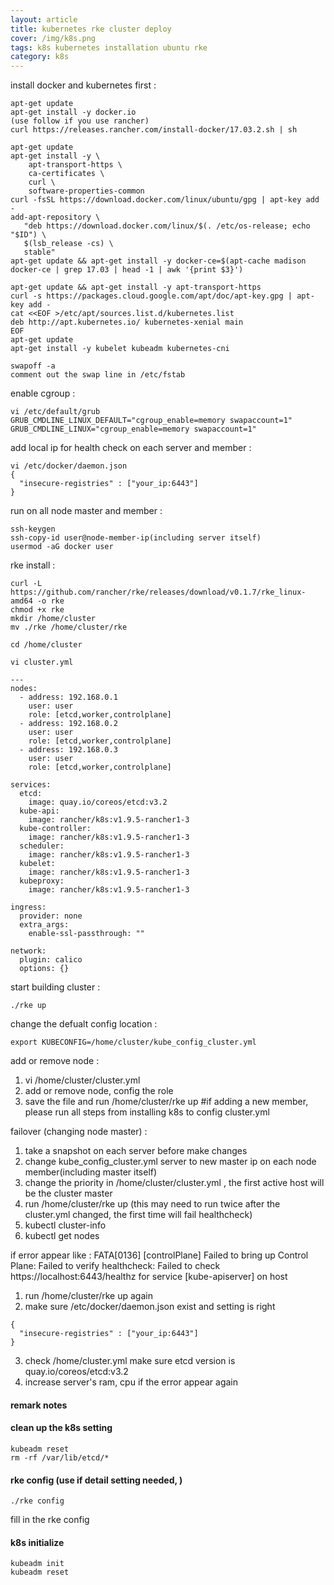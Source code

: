 ```yaml
---
layout: article
title: kubernetes rke cluster deploy
cover: /img/k8s.png
tags: k8s kubernetes installation ubuntu rke
category: k8s
---
```


install docker and kubernetes first :

```
apt-get update
apt-get install -y docker.io
(use follow if you use rancher)
curl https://releases.rancher.com/install-docker/17.03.2.sh | sh

apt-get update
apt-get install -y \
    apt-transport-https \
    ca-certificates \
    curl \
    software-properties-common
curl -fsSL https://download.docker.com/linux/ubuntu/gpg | apt-key add -
add-apt-repository \
   "deb https://download.docker.com/linux/$(. /etc/os-release; echo "$ID") \
   $(lsb_release -cs) \
   stable"
apt-get update && apt-get install -y docker-ce=$(apt-cache madison docker-ce | grep 17.03 | head -1 | awk '{print $3}')

apt-get update && apt-get install -y apt-transport-https
curl -s https://packages.cloud.google.com/apt/doc/apt-key.gpg | apt-key add -
cat <<EOF >/etc/apt/sources.list.d/kubernetes.list
deb http://apt.kubernetes.io/ kubernetes-xenial main
EOF
apt-get update
apt-get install -y kubelet kubeadm kubernetes-cni
```

```
swapoff -a
comment out the swap line in /etc/fstab
```


enable cgroup :

```
vi /etc/default/grub
GRUB_CMDLINE_LINUX_DEFAULT="cgroup_enable=memory swapaccount=1"
GRUB_CMDLINE_LINUX="cgroup_enable=memory swapaccount=1"
```

add local ip for health check on each server and member :

```
vi /etc/docker/daemon.json
{
  "insecure-registries" : ["your_ip:6443"]
}
```


run on all node master and member :
```
ssh-keygen
ssh-copy-id user@node-member-ip(including server itself)
usermod -aG docker user
```

rke install :

```
curl -L https://github.com/rancher/rke/releases/download/v0.1.7/rke_linux-amd64 -o rke
chmod +x rke
mkdir /home/cluster
mv ./rke /home/cluster/rke

cd /home/cluster

vi cluster.yml

---
nodes:
  - address: 192.168.0.1
    user: user
    role: [etcd,worker,controlplane]
  - address: 192.168.0.2
    user: user
    role: [etcd,worker,controlplane]
  - address: 192.168.0.3
    user: user
    role: [etcd,worker,controlplane]

services:
  etcd:
    image: quay.io/coreos/etcd:v3.2
  kube-api:
    image: rancher/k8s:v1.9.5-rancher1-3
  kube-controller:
    image: rancher/k8s:v1.9.5-rancher1-3
  scheduler:
    image: rancher/k8s:v1.9.5-rancher1-3
  kubelet:
    image: rancher/k8s:v1.9.5-rancher1-3
  kubeproxy:
    image: rancher/k8s:v1.9.5-rancher1-3

ingress:
  provider: none
  extra_args:
    enable-ssl-passthrough: ""

network:
  plugin: calico
  options: {}
```


start building cluster :
```
./rke up
```

change the defualt config location :
```
export KUBECONFIG=/home/cluster/kube_config_cluster.yml
```

add or remove node :

1. vi /home/cluster/cluster.yml
2. add or remove node, config the role
3. save the file and run /home/cluster/rke up
#if adding a new member, please run all steps from installing k8s to config cluster.yml

failover (changing node master) :

1. take a snapshot on each server before make changes
2. change kube_config_cluster.yml server to new master ip on each node member(including master itself)
3. change the priority in /home/cluster/cluster.yml , the first active host will be the cluster master
3. run /home/cluster/rke up (this may need to run twice after the cluster.yml changed, the first time will fail healthcheck)
4. kubectl cluster-info
5. kubectl get nodes

if error appear like :
FATA[0136] [controlPlane] Failed to bring up Control Plane: Failed to verify healthcheck: Failed to check https://localhost:6443/healthz for service [kube-apiserver] on host

1. run /home/cluster/rke up again
2. make sure /etc/docker/daemon.json exist and setting is right
```
{
  "insecure-registries" : ["your_ip:6443"]
}
```
3. check /home/cluster.yml make sure etcd version is quay.io/coreos/etcd:v3.2
4. increase server's ram, cpu if the error appear again



#### remark notes

#### clean up the k8s setting
```
kubeadm reset
rm -rf /var/lib/etcd/*
```

#### rke config (use if detail setting needed, )
```
./rke config
```

fill in the rke config

#### k8s initialize
```
kubeadm init
kubeadm reset
```
